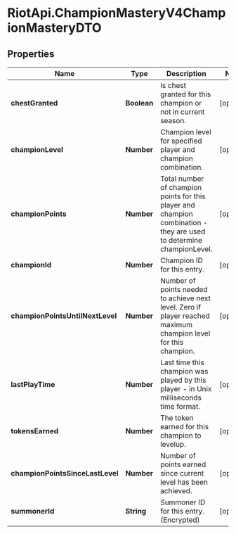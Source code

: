 # RiotApi.ChampionMasteryV4ChampionMasteryDTO

## Properties
Name | Type | Description | Notes
------------ | ------------- | ------------- | -------------
**chestGranted** | **Boolean** | Is chest granted for this champion or not in current season. | [optional] 
**championLevel** | **Number** | Champion level for specified player and champion combination. | [optional] 
**championPoints** | **Number** | Total number of champion points for this player and champion combination - they are used to determine championLevel. | [optional] 
**championId** | **Number** | Champion ID for this entry. | [optional] 
**championPointsUntilNextLevel** | **Number** | Number of points needed to achieve next level. Zero if player reached maximum champion level for this champion. | [optional] 
**lastPlayTime** | **Number** | Last time this champion was played by this player - in Unix milliseconds time format. | [optional] 
**tokensEarned** | **Number** | The token earned for this champion to levelup. | [optional] 
**championPointsSinceLastLevel** | **Number** | Number of points earned since current level has been achieved. | [optional] 
**summonerId** | **String** | Summoner ID for this entry. (Encrypted) | [optional] 


